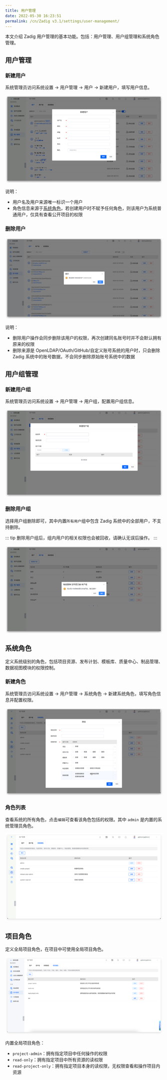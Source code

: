```yaml
---
title: 用户管理
date: 2022-05-30 16:23:51
permalink: /cn/Zadig v3.1/settings/user-management/
---
```


本文介绍 Zadig 用户管理的基本功能。包括：用户管理、用户组管理和系统角色管理。

## 用户管理

### 新建用户

系统管理员访问系统设置 -> 用户管理 -> 用户 -> 新建用户，填写用户信息。

![create_user](../../../_images/create_user.png)

说明：
- 用户名及用户来源唯一标识一个用户
- 角色信息来源于[系统角色](#系统角色)，若创建用户时不赋予任何角色，则该用户为系统普通用户，仅具有查看公开项目的权限

### 删除用户

![delete_user](../../../_images/delete_user_220.png)

说明：

- 删除用户操作会同步删除该用户的权限，再次创建同名账号时并不会默认拥有原来的权限
- 删除来源是 OpenLDAP/OAuth/GitHub/自定义账号系统的用户时，只会删除 Zadig 系统中的账号数据，不会同步删除原始账号系统中的数据

## 用户组管理

### 新建用户组

系统管理员访问系统设置 -> 用户管理 -> 用户组，配置用户组信息。

![create_user_group](../../../_images/create_user_group.png)

### 删除用户组

选择用户组删除即可，其中内置`所有用户`组中包含 Zadig 系统中的全部用户，不支持删除。

::: tip
删除用户组后，组内用户的相关权限也会被回收，请确认无误后操作。
:::

![delete_user_group](../../../_images/delete_user_group.png)

## 系统角色

定义系统级别的角色，包括项目资源、发布计划、模板库、质量中心、制品管理、数据视图模块的权限控制。

### 新建角色

系统管理员访问系统设置 -> 用户管理 -> 系统角色 -> 新建系统角色，填写角色信息并配置权限。  

![create_system_role](../../../_images/create_system_role.png)

### 角色列表

查看系统的所有角色，点击`编辑`可查看该角色包括的权限。其中 `admin` 是内置的系统管理员角色。

![system_role_list](../../../_images/system_role_list.png)

## 项目角色

定义全局项目角色，在项目中可使用全局项目角色。

![global_project_role_list](../../../_images/global_project_role_list.png)

内置全局项目角色：
- `project-admin`：拥有指定项目中任何操作的权限
- `read-only`：拥有指定项目中所有资源的读权限
- `read-project-only`：拥有指定项目本身的读权限，无权限查看和操作项目内资源